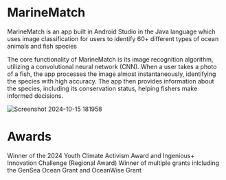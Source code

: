 # MarineMatch
 MarineMatch is an app built in Android Studio in the Java language which uses image classification for users to identify 60+ different types of ocean animals and fish species

 The core functionality of MarineMatch is its image recognition algorithm, utilizing a convolutional neural network (CNN). When a user takes a photo of a fish, the app processes the image almost instantaneously, identifying the species with high accuracy. The app then 
 provides information about the species, including its conservation status, helping fishers make informed decisions.

 ![Screenshot 2024-10-15 181958](https://github.com/user-attachments/assets/d3e09aca-7410-4237-b79c-c9e52afcdef2)


# Awards
 Winner of the 2024 Youth Climate Activism Award and Ingenious+ Innovation Challenge (Regional Award)
 Winner of multiple grants inlcluding the GenSea Ocean Grant and OceanWise Grant
